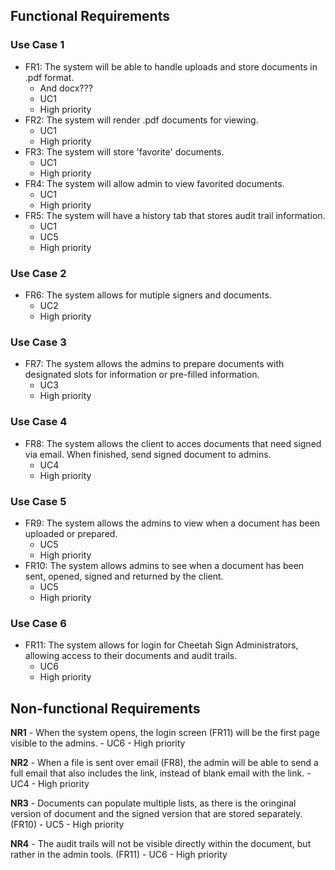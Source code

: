## Functional Requirements

### Use Case 1
- FR1: The system will be able to handle uploads and store documents in .pdf format.
	- And docx???
	- UC1
	- High priority
- FR2: The system will render .pdf documents for viewing.
	- UC1
	- High priority
- FR3: The system will store 'favorite' documents.
	- UC1
	- High priority
- FR4: The system will allow admin to view favorited documents.
	- UC1
	- High priority
- FR5: The system will have a history tab that stores audit trail information.
	- UC1 
	- UC5
	- High priority

### Use Case 2
- FR6: The system allows for mutiple signers and documents.
  - UC2
  - High priority

### Use Case 3
- FR7: The system allows the admins to prepare documents with designated
slots for information or pre-filled information. 
	- UC3
	- High priority

### Use Case 4
- FR8: The system allows the client to acces documents that need signed via
  email. When finished, send signed document to admins.
  - UC4
  - High priority
 
### Use Case 5 
- FR9: The system allows the admins to view when a document has been uploaded
  or prepared.
  - UC5
  - High priority
- FR10: The system allows admins to see when a document has been sent,
  opened, signed and returned by the client.
  - UC5
  - High priority

### Use Case 6
- FR11: The system allows for login for Cheetah Sign Administrators, allowing
  access to their documents and audit trails.
  - UC6
  - High priority

## Non-functional Requirements

**NR1** - When the system opens, the login screen (FR11) will be the first page 
visible to the admins. 
	- UC6 
	- High priority 

**NR2** - When a file is sent over email (FR8), the admin will be able to send a 
full email that also includes the link, instead of blank email with the link.
	- UC4
	- High priority 

**NR3** - Documents can populate multiple lists, as there is the oringinal version of document and the signed version that are stored separately. (FR10)
	- UC5
	- High priority

**NR4** - The audit trails will not be visible directly within the document, but 
rather in the admin tools. (FR11)
	- UC6 
	- High priority


